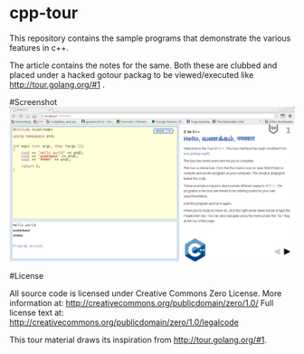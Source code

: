 cpp-tour
========

This repository contains the sample programs that demonstrate the various features in c++.

The article contains the notes for the same. Both these are clubbed and placed under a hacked gotour packag to be viewed/executed like http://tour.golang.org/#1 .

#Screenshot
![Cpp Tour](https://raw.githubusercontent.com/chenthillrulz/cpp-tour/master/screen-shots/cpp_tour.jpg)


#License

All source code is licensed under Creative Commons Zero License.
More information at:    http://creativecommons.org/publicdomain/zero/1.0/
Full license text at:   http://creativecommons.org/publicdomain/zero/1.0/legalcode

This tour material draws its inspiration from http://tour.golang.org/#1.
